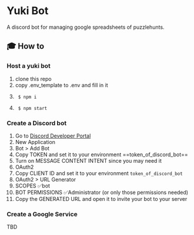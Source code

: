 # Yuki Bot
A discord bot for managing google spreadsheets of puzzlehunts. 

## :mortar_board: How to

### Host a yuki bot
1. clone this repo
2. copy .env_template to .env and fill in it
3. ```Shell
    $ npm i 
   ```
4. ```Shell
    $ npm start 
   ```

### Create a Discord bot
1. Go to [Discord Developer Portal](https://discord.com/developers/applications)
2. New Application
3. Bot > Add Bot
4. Copy TOKEN and set it to your environment ==token_of_discord_bot==
5. Turn on MESSAGE CONTENT INTENT since you may need it
6. OAuth2
7. Copy CLIENT ID and set it to your environment `token_of_discord_bot`
8. OAuth2 > URL Generator
9. SCOPES ✅bot
10. BOT PERMISSIONS ✅Administrator (or only those permissions needed)
11. Copy the GENERATED URL and open it to invite your bot to your server

### Create a Google Service
TBD

